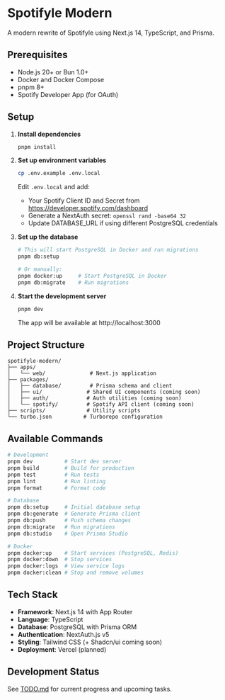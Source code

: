 # Spotifyle Modern

A modern rewrite of Spotifyle using Next.js 14, TypeScript, and Prisma.

## Prerequisites

- Node.js 20+ or Bun 1.0+
- Docker and Docker Compose
- pnpm 8+
- Spotify Developer App (for OAuth)

## Setup

1. **Install dependencies**
   ```bash
   pnpm install
   ```

2. **Set up environment variables**
   ```bash
   cp .env.example .env.local
   ```
   
   Edit `.env.local` and add:
   - Your Spotify Client ID and Secret from https://developer.spotify.com/dashboard
   - Generate a NextAuth secret: `openssl rand -base64 32`
   - Update DATABASE_URL if using different PostgreSQL credentials

3. **Set up the database**
   ```bash
   # This will start PostgreSQL in Docker and run migrations
   pnpm db:setup
   
   # Or manually:
   pnpm docker:up     # Start PostgreSQL in Docker
   pnpm db:migrate    # Run migrations
   ```

4. **Start the development server**
   ```bash
   pnpm dev
   ```

   The app will be available at http://localhost:3000

## Project Structure

```
spotifyle-modern/
├── apps/
│   └── web/              # Next.js application
├── packages/
│   ├── database/         # Prisma schema and client
│   ├── ui/              # Shared UI components (coming soon)
│   ├── auth/            # Auth utilities (coming soon)
│   └── spotify/         # Spotify API client (coming soon)
├── scripts/             # Utility scripts
└── turbo.json          # Turborepo configuration
```

## Available Commands

```bash
# Development
pnpm dev          # Start dev server
pnpm build        # Build for production
pnpm test         # Run tests
pnpm lint         # Run linting
pnpm format       # Format code

# Database
pnpm db:setup     # Initial database setup
pnpm db:generate  # Generate Prisma client
pnpm db:push      # Push schema changes
pnpm db:migrate   # Run migrations
pnpm db:studio    # Open Prisma Studio

# Docker
pnpm docker:up    # Start services (PostgreSQL, Redis)
pnpm docker:down  # Stop services
pnpm docker:logs  # View service logs
pnpm docker:clean # Stop and remove volumes
```

## Tech Stack

- **Framework**: Next.js 14 with App Router
- **Language**: TypeScript
- **Database**: PostgreSQL with Prisma ORM
- **Authentication**: NextAuth.js v5
- **Styling**: Tailwind CSS (+ Shadcn/ui coming soon)
- **Deployment**: Vercel (planned)

## Development Status

See [TODO.md](./TODO.md) for current progress and upcoming tasks.